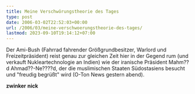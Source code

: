 ```yaml
---
title: Meine Verschwörungstheorie des Tages
type: post
date: 2006-03-02T22:52:03+00:00
url: /2006/03/meine-verschwoerungstheorie-des-tages/
lastmod: 2023-09-10T19:14:12+07:00
---
```

Der Ami-Bush (Fahrrad fahrender Größgrundbesitzer, Warlord und Freizeitpräsident) reist genau zur gleichen Zeit hier in der Gegend rum (und verkauft Nukleartechnologie an Indien) wie der iranische Präsident Mahm??d Ahmad??-Ne????d, der die muslimischen Staaten Südostasiens besucht und "freudig begrüßt" wird (O-Ton News gestern abend).

**zwinker** **nick**
